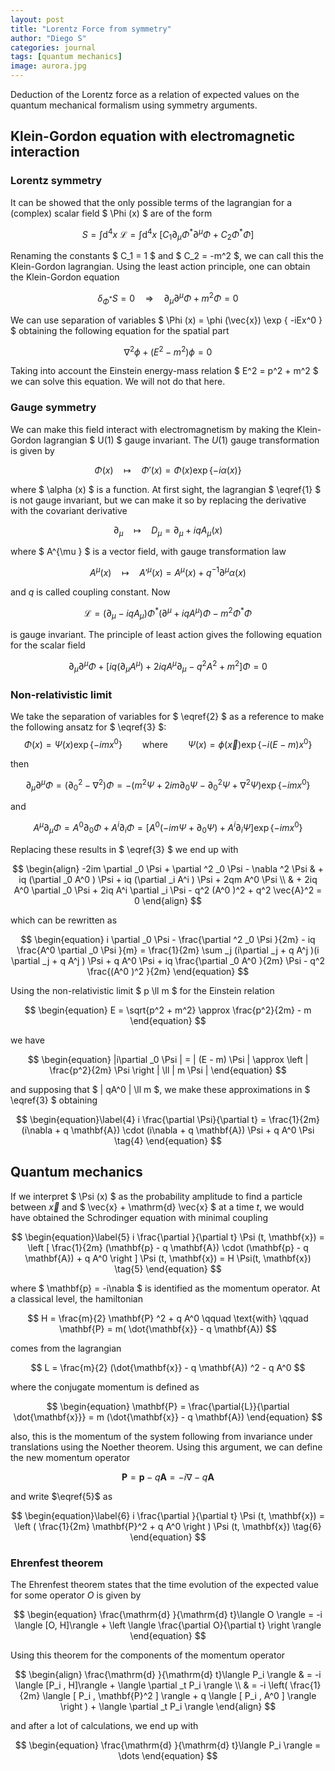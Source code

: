 ```yaml
---
layout: post
title: "Lorentz Force from symmetry"
author: "Diego S"
categories: journal
tags: [quantum mechanics]
image: aurora.jpg
---
```

Deduction of the Lorentz force as a relation of expected values on the quantum mechanical formalism using symmetry arguments.

## Klein-Gordon equation with electromagnetic interaction

### Lorentz symmetry

It can be showed that the only possible terms of the lagrangian for a (complex) scalar field $ \Phi (x) $ are of the form

$$
\begin{equation}\label{1}
	S = \int \mathrm{d}^4 x \ \mathcal{L} = \int \mathrm{d}^4 x \ [ C_1 \partial_{\mu }\Phi ^* \partial ^{\mu }\Phi + C_2 \Phi ^* \Phi ] \tag{1} 
\end{equation}
$$

Renaming the constants $ C_1 = 1 $ and $ C_2 = -m^2 $, we can call this the Klein-Gordon lagrangian. Using the least action principle, one can obtain the Klein-Gordon equation

$$
\begin{equation}\label{2}
	\delta _{\Phi ^*} S = 0 \quad \Rightarrow \quad \partial _{\mu } \partial ^{\mu } \Phi + m^2 \Phi = 0 \tag{2}
\end{equation}
$$

We can use separation of variables $ \Phi (x) = \phi (\vec{x}) \exp \{ -iEx^0 \} $ obtaining the following equation for the spatial part

$$
\begin{equation}
	\nabla ^2 \phi + (E^2 - m^2) \phi = 0
\end{equation}
$$

Taking into account the Einstein energy-mass relation $ E^2 = p^2 + m^2 $ we can solve this equation. We will not do that here.

### Gauge symmetry

We can make this field interact with electromagnetism by making the Klein-Gordon lagrangian $ U(1) $ gauge invariant. The $U(1)$ gauge transformation is given by

$$
\begin{equation}
	\Phi(x) \quad \mapsto \quad \Phi '(x) = \Phi(x) \exp \{ -i \alpha (x) \}
\end{equation}
$$

where $ \alpha (x) $ is a function. At first sight, the lagrangian $ \eqref{1} $ is not gauge invariant, but we can make it so by replacing the derivative with the covariant derivative

$$
\begin{equation}
	\partial _{\mu } \quad \mapsto \quad D_{\mu } = \partial _{\mu } + iqA_{\mu } (x)
\end{equation}
$$

where $ A^{\mu } $ is a vector field, with gauge transformation law 

$$
\begin{equation}
	A^{\mu } (x) \quad \mapsto \quad A'^{\mu } (x) = A^{\mu } (x) + q^{-1}\partial ^{\mu } \alpha (x)
\end{equation}
$$

and $q$ is called coupling constant. Now

$$
\begin{equation}
	\mathcal{L} = (\partial _{\mu } - iqA_{\mu }) \Phi ^* (\partial ^{\mu } + iqA^{\mu }) \Phi - m^2 \Phi ^* \Phi
\end{equation}
$$

is gauge invariant. The principle of least action gives the following equation for the scalar field

$$
\begin{equation}\label{3}
	\partial _{\mu } \partial ^{\mu } \Phi + [iq(\partial _{\mu } A^{\mu }) + 2iq A^{\mu } \partial _{\mu } - q^2 A^2 + m^2 ] \Phi = 0 \tag{3}
\end{equation}
$$

### Non-relativistic limit

We take the separation of variables for $ \eqref{2} $ as a reference to make the following ansatz for $ \eqref{3} $:
$$
\begin{equation}
	\Phi (x) = \Psi (x) \exp \{ -imx^0 \} \qquad \text{where} \qquad \Psi (x) = \phi (\vec{x})\exp \{ -i(E - m)x^0 \}
\end{equation}
$$

then

$$
\partial _{\mu } \partial ^{\mu } \Phi = (\partial ^2 _0 - \nabla ^2 )\Phi = -(m^2 \Psi + 2im \partial _0 \Psi - \partial ^2 _0 \Psi + \nabla ^2 \Psi ) \exp \{-imx^0 \}
$$

and

$$
A^{\mu } \partial _{\mu } \Phi = A^0 \partial _0 \Phi + A^i \partial _i \Phi = [ A^0 (-im \Psi + \partial _0 \Psi ) + A^i \partial _i \Psi ] \exp \{-imx^0 \}
$$

Replacing these results in $ \eqref{3} $ we end up with

$$
\begin{align}
	-2im \partial _0 \Psi + \partial ^2 _0 \Psi - \nabla ^2 \Psi & + iq (\partial _0 A^0 ) \Psi + iq (\partial _i A^i ) \Psi + 2qm A^0 \Psi \\
    & + 2iq A^0 \partial _0 \Psi + 2iq A^i \partial _i \Psi - q^2 (A^0 )^2 + q^2 \vec{A}^2 = 0
\end{align}
$$

which can be rewritten as

$$
\begin{equation}
	i \partial _0 \Psi - \frac{\partial ^2 _0 \Psi }{2m} - iq \frac{A^0 \partial _0 \Psi }{m} = \frac{1}{2m}  \sum _j (i\partial _j + q A^j )(i \partial _j + q A^j ) \Psi + q A^0 \Psi + iq \frac{\partial _0 A^0 }{2m} \Psi - q^2 \frac{(A^0 )^2 }{2m}
\end{equation}
$$

Using the non-relativistic limit $ p \ll m $ for the Einstein relation

$$
\begin{equation}
	E = \sqrt{p^2 + m^2} \approx \frac{p^2}{2m} - m
\end{equation}
$$

we have

$$
\begin{equation}
	|i\partial _0 \Psi | = | (E - m) \Psi | \approx \left | \frac{p^2}{2m} \Psi \right | \ll | m \Psi |
\end{equation}
$$

and supposing that $ | qA^0 | \ll m $,  we make these approximations in $ \eqref{3} $ obtaining

$$
\begin{equation}\label{4}
	i \frac{\partial \Psi}{\partial t} = \frac{1}{2m} (i\nabla + q \mathbf{A}) \cdot (i\nabla + q \mathbf{A}) \Psi + q A^0 \Psi \tag{4}
\end{equation}
$$

## Quantum mechanics 

If we interpret $ \Psi (x) $ as the probability amplitude to find a particle  between $\vec{x}$ and $ \vec{x} + \mathrm{d} \vec{x} $ at a time $t$, we would have obtained the Schrodinger equation with minimal coupling

$$
\begin{equation}\label{5}
	i \frac{\partial }{\partial t} \Psi (t, \mathbf{x}) = \left [ \frac{1}{2m} (\mathbf{p} - q \mathbf{A}) \cdot (\mathbf{p} - q \mathbf{A}) + q A^0 \right ] \Psi (t, \mathbf{x}) = H \Psi(t, \mathbf{x}) \tag{5}
\end{equation}
$$

where $ \mathbf{p} = -i\nabla $ is identified as the momentum operator. At a classical level, the hamiltonian

$$
H = \frac{m}{2} \mathbf{P} ^2 + q A^0 \qquad \text{with} \qquad \mathbf{P} = m( \dot{\mathbf{x}} - q \mathbf{A})
$$

comes from the lagrangian

$$
L = \frac{m}{2} (\dot{\mathbf{x}} - q \mathbf{A}) ^2 - q A^0
$$

where the conjugate momentum is defined as

$$
\begin{equation}
	\mathbf{P} = \frac{\partial{L}}{\partial \dot{\mathbf{x}}} = m (\dot{\mathbf{x}} - q \mathbf{A})
\end{equation}
$$

also, this is the momentum of the system following from invariance under translations using the Noether theorem. Using this argument, we can define the new momentum operator

$$
\begin{equation}
	\mathbf{P} = \mathbf{p} - q \mathbf{A} = -i\nabla - q \mathbf{A}
\end{equation}
$$

and write $\eqref{5}$ as

$$
\begin{equation}\label{6}
	i \frac{\partial }{\partial t} \Psi (t, \mathbf{x}) = \left ( \frac{1}{2m} \mathbf{P}^2 + q A^0 \right ) \Psi (t, \mathbf{x}) \tag{6}
\end{equation}
$$

### Ehrenfest theorem

The Ehrenfest theorem states that the time evolution of the expected value for some operator $O$ is given by

$$
\begin{equation}
	\frac{\mathrm{d} }{\mathrm{d} t}\langle O \rangle = -i \langle [O, H]\rangle + \left \langle \frac{\partial O}{\partial t} \right \rangle
\end{equation}
$$

Using this theorem for the components of the momentum operator

$$
\begin{align}
	\frac{\mathrm{d} }{\mathrm{d} t}\langle P_i \rangle & = -i \langle [P_i , H]\rangle + \langle \partial _t P_i \rangle \\
	& = -i \left( \frac{1}{2m} \langle [ P_i , \mathbf{P}^2 ] \rangle + q \langle [ P_i , A^0 ] \rangle \right ) + \langle \partial _t P_i \rangle
\end{align}
$$

and after a lot of calculations, we end up with

$$
\begin{equation}
	\frac{\mathrm{d} }{\mathrm{d} t}\langle P_i \rangle = \dots
\end{equation}
$$
